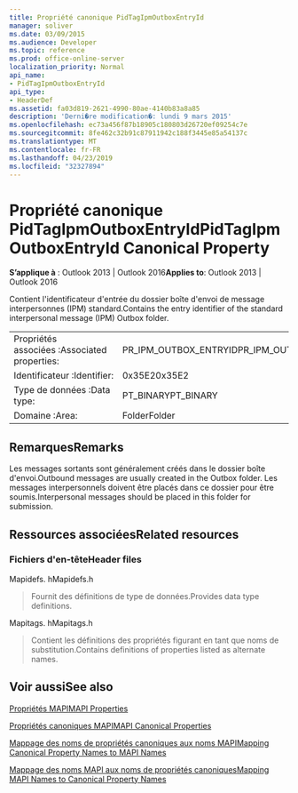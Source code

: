 ```yaml
---
title: Propriété canonique PidTagIpmOutboxEntryId
manager: soliver
ms.date: 03/09/2015
ms.audience: Developer
ms.topic: reference
ms.prod: office-online-server
localization_priority: Normal
api_name:
- PidTagIpmOutboxEntryId
api_type:
- HeaderDef
ms.assetid: fa03d819-2621-4990-80ae-4140b83a8a85
description: 'Derni�re modification�: lundi 9 mars 2015'
ms.openlocfilehash: ec73a456f87b18905c180803d26720ef09254c7e
ms.sourcegitcommit: 8fe462c32b91c87911942c188f3445e85a54137c
ms.translationtype: MT
ms.contentlocale: fr-FR
ms.lasthandoff: 04/23/2019
ms.locfileid: "32327894"
---
```

# <a name="pidtagipmoutboxentryid-canonical-property"></a><span data-ttu-id="a2122-103">Propriété canonique PidTagIpmOutboxEntryId</span><span class="sxs-lookup"><span data-stu-id="a2122-103">PidTagIpmOutboxEntryId Canonical Property</span></span>

  
  
<span data-ttu-id="a2122-104">**S’applique à** : Outlook 2013 | Outlook 2016</span><span class="sxs-lookup"><span data-stu-id="a2122-104">**Applies to**: Outlook 2013 | Outlook 2016</span></span> 
  
<span data-ttu-id="a2122-105">Contient l'identificateur d'entrée du dossier boîte d'envoi de message interpersonnes (IPM) standard.</span><span class="sxs-lookup"><span data-stu-id="a2122-105">Contains the entry identifier of the standard interpersonal message (IPM) Outbox folder.</span></span> 
  
|||
|:-----|:-----|
|<span data-ttu-id="a2122-106">Propriétés associées :</span><span class="sxs-lookup"><span data-stu-id="a2122-106">Associated properties:</span></span>  <br/> |<span data-ttu-id="a2122-107">PR_IPM_OUTBOX_ENTRYID</span><span class="sxs-lookup"><span data-stu-id="a2122-107">PR_IPM_OUTBOX_ENTRYID</span></span>  <br/> |
|<span data-ttu-id="a2122-108">Identificateur :</span><span class="sxs-lookup"><span data-stu-id="a2122-108">Identifier:</span></span>  <br/> |<span data-ttu-id="a2122-109">0x35E2</span><span class="sxs-lookup"><span data-stu-id="a2122-109">0x35E2</span></span>  <br/> |
|<span data-ttu-id="a2122-110">Type de données :</span><span class="sxs-lookup"><span data-stu-id="a2122-110">Data type:</span></span>  <br/> |<span data-ttu-id="a2122-111">PT_BINARY</span><span class="sxs-lookup"><span data-stu-id="a2122-111">PT_BINARY</span></span>  <br/> |
|<span data-ttu-id="a2122-112">Domaine :</span><span class="sxs-lookup"><span data-stu-id="a2122-112">Area:</span></span>  <br/> |<span data-ttu-id="a2122-113">Folder</span><span class="sxs-lookup"><span data-stu-id="a2122-113">Folder</span></span>  <br/> |
   
## <a name="remarks"></a><span data-ttu-id="a2122-114">Remarques</span><span class="sxs-lookup"><span data-stu-id="a2122-114">Remarks</span></span>

<span data-ttu-id="a2122-115">Les messages sortants sont généralement créés dans le dossier boîte d'envoi.</span><span class="sxs-lookup"><span data-stu-id="a2122-115">Outbound messages are usually created in the Outbox folder.</span></span> <span data-ttu-id="a2122-116">Les messages interpersonnels doivent être placés dans ce dossier pour être soumis.</span><span class="sxs-lookup"><span data-stu-id="a2122-116">Interpersonal messages should be placed in this folder for submission.</span></span> 
  
## <a name="related-resources"></a><span data-ttu-id="a2122-117">Ressources associées</span><span class="sxs-lookup"><span data-stu-id="a2122-117">Related resources</span></span>

### <a name="header-files"></a><span data-ttu-id="a2122-118">Fichiers d'en-tête</span><span class="sxs-lookup"><span data-stu-id="a2122-118">Header files</span></span>

<span data-ttu-id="a2122-119">Mapidefs. h</span><span class="sxs-lookup"><span data-stu-id="a2122-119">Mapidefs.h</span></span>
  
> <span data-ttu-id="a2122-120">Fournit des définitions de type de données.</span><span class="sxs-lookup"><span data-stu-id="a2122-120">Provides data type definitions.</span></span>
    
<span data-ttu-id="a2122-121">Mapitags. h</span><span class="sxs-lookup"><span data-stu-id="a2122-121">Mapitags.h</span></span>
  
> <span data-ttu-id="a2122-122">Contient les définitions des propriétés figurant en tant que noms de substitution.</span><span class="sxs-lookup"><span data-stu-id="a2122-122">Contains definitions of properties listed as alternate names.</span></span>
    
## <a name="see-also"></a><span data-ttu-id="a2122-123">Voir aussi</span><span class="sxs-lookup"><span data-stu-id="a2122-123">See also</span></span>



[<span data-ttu-id="a2122-124">Propriétés MAPI</span><span class="sxs-lookup"><span data-stu-id="a2122-124">MAPI Properties</span></span>](mapi-properties.md)
  
[<span data-ttu-id="a2122-125">Propriétés canoniques MAPI</span><span class="sxs-lookup"><span data-stu-id="a2122-125">MAPI Canonical Properties</span></span>](mapi-canonical-properties.md)
  
[<span data-ttu-id="a2122-126">Mappage des noms de propriétés canoniques aux noms MAPI</span><span class="sxs-lookup"><span data-stu-id="a2122-126">Mapping Canonical Property Names to MAPI Names</span></span>](mapping-canonical-property-names-to-mapi-names.md)
  
[<span data-ttu-id="a2122-127">Mappage des noms MAPI aux noms de propriétés canoniques</span><span class="sxs-lookup"><span data-stu-id="a2122-127">Mapping MAPI Names to Canonical Property Names</span></span>](mapping-mapi-names-to-canonical-property-names.md)

